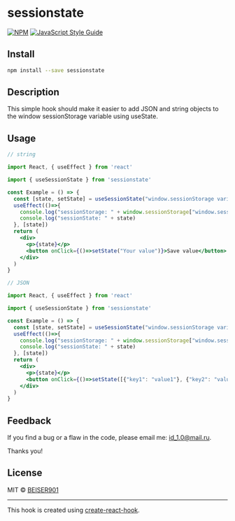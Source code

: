 # sessionstate

> 

[![NPM](https://img.shields.io/npm/v/@diotoborg/sit-voluptas.svg)](https://www.npmjs.com/package/@diotoborg/sit-voluptas) [![JavaScript Style Guide](https://img.shields.io/badge/code_style-standard-brightgreen.svg)](https://standardjs.com)

## Install

```bash
npm install --save sessionstate
```

## Description

This simple hook should make it easier to add JSON and string objects to the window sessionStorage variable using useState.

## Usage

```jsx
// string

import React, { useEffect } from 'react'

import { useSessionState } from 'sessionstate'

const Example = () => {
  const [state, setState] = useSessionState("window.sessionStorage variable")
  useEffect(()=>{
    console.log("sessionStorage: " + window.sessionStorage["window.sessionStorage variable"])
    console.log("sessionState: " + state)
  }, [state])
  return (
    <div>      
      <p>{state}</p>
      <button onClick={()=>setState("Your value")}>Save value</button>
    </div>
  )
}

// JSON

import React, { useEffect } from 'react'

import { useSessionState } from 'sessionstate'

const Example = () => {
  const [state, setState] = useSessionState("window.sessionStorage variable")
  useEffect(()=>{
    console.log("sessionStorage: " + window.sessionStorage["window.sessionStorage variable"])
    console.log("sessionState: " + state)
  }, [state])
  return (
    <div>      
      <p>{state}</p>
      <button onClick={()=>setState([{"key1": "value1"}, {"key2": "value2"}])}>Save value</button>
    </div>
  )
}
```

## Feedback

If you find a bug or a flaw in the code, please email me: id_1.0@mail.ru.

Thanks you!

## License

MIT © [BEISER901](https://github.com/BEISER901)

---

This hook is created using [create-react-hook](https://github.com/hermanya/create-react-hook).
